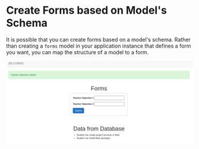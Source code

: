 # Create Forms based on Model's Schema

It is possible that you can create forms based on a model's schema. Rather than creating a `forms` model in your application instance that defines a form you want, you can map the structure of a model to a form. 

![Database Form](app/static/images/db_form.png)